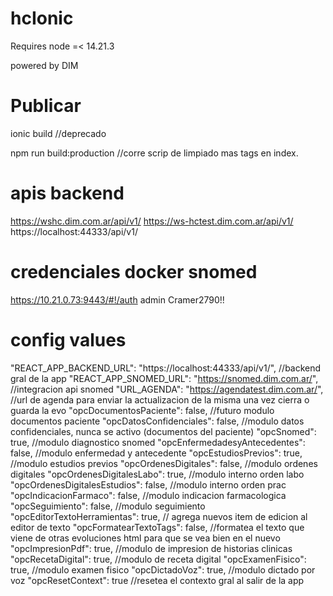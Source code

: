# hcIonic

Requires node =< 14.21.3

powered by DIM

# Publicar

ionic build //deprecado

npm run build:production //corre scrip de limpiado mas tags en index.

# apis backend

https://wshc.dim.com.ar/api/v1/
https://ws-hctest.dim.com.ar/api/v1/
https://localhost:44333/api/v1/

# credenciales docker snomed

https://10.21.0.73:9443/#!/auth
admin
Cramer2790!!

# config values

"REACT_APP_BACKEND_URL": "https://localhost:44333/api/v1/", //backend gral de la app
"REACT_APP_SNOMED_URL": "https://snomed.dim.com.ar/", //integracion api snomed
"URL_AGENDA": "https://agendatest.dim.com.ar/", //url de agenda para enviar la actualizacion de la misma una vez cierra o guarda la evo
"opcDocumentosPaciente": false, //futuro modulo documentos paciente
"opcDatosConfidenciales": false, //modulo datos confidenciales, nunca se activo (documentos del paciente)
"opcSnomed": true, //modulo diagnostico snomed
"opcEnfermedadesyAntecedentes": false, //modulo enfermedad y antecedente
"opcEstudiosPrevios": true, //modulo estudios previos
"opcOrdenesDigitales": false, //modulo ordenes digitales
"opcOrdenesDigitalesLabo": true, //modulo interno orden labo
"opcOrdenesDigitalesEstudios": false, //modulo interno orden prac
"opcIndicacionFarmaco": false, //modulo indicacion farmacologica
"opcSeguimiento": false, //modulo seguimiento
"opcEditorTextoHerramientas": true, // agrega nuevos item de edicion al editor de texto
"opcFormatearTextoTags": false, //formatea el texto que viene de otras evoluciones html para que se vea bien en el nuevo
"opcImpresionPdf": true, //modulo de impresion de historias clinicas
"opcRecetaDigital": true, //modulo de receta digital
"opcExamenFisico": true, //modulo examen fisico
"opcDictadoVoz": true, //modulo dictado por voz
"opcResetContext": true //resetea el contexto gral al salir de la app
